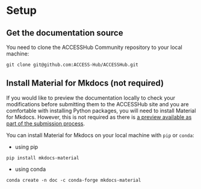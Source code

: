 # Setup
## Get the documentation source
You need to clone the ACCESSHub Community repository to your local machine:
```
git clone git@github.com:ACCESS-Hub/ACCESSHub.git
```

## Install Material for Mkdocs (not required)
If you would like to preview the documentation locally to check your modifications before submitting them to the ACCESSHub site and you are comfortable with installing Python packages, you will need to install Material for Mkdocs. However, this is not required as there is [a preview available as part of the submission process](../modify_documentation/#preview-of-the-documentation).

You can install Material for Mkdocs on your local machine with `pip` or `conda`:

 - using pip
 ```
 pip install mkdocs-material
 ```
 - using conda
 ```
 conda create -n doc -c conda-forge mkdocs-material
 ```
